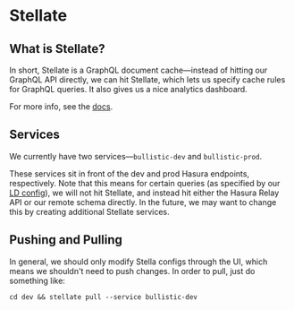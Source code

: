 # Stellate

## What is Stellate?

In short, Stellate is a GraphQL document cache—instead of hitting our GraphQL API directly, we can hit Stellate, which lets us specify cache rules for GraphQL queries. It also gives us a nice analytics dashboard.

For more info, see the [docs](https://docs.stellate.co/docs/intro-to-stellate).

## Services

We currently have two services—`bullistic-dev` and `bullistic-prod`.

These services sit in front of the dev and prod Hasura endpoints, respectively. Note that this means for certain queries (as specified by our [LD config](https://app.launchdarkly.com/default/production/features/graphqlUrlConfig/variations)), we will not hit Stellate, and instead hit either the Hasura Relay API or our remote schema directly. In the future, we may want to change this by creating additional Stellate services.

## Pushing and Pulling

In general, we should only modify Stella configs through the UI, which means we shouldn't need to push changes. In order to pull, just do something like:

```
cd dev && stellate pull --service bullistic-dev
```
